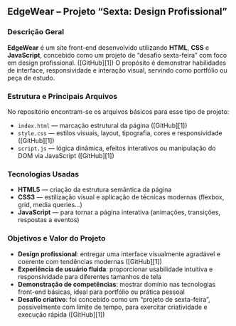 ## EdgeWear – Projeto “Sexta: Design Profissional”

### Descrição Geral

**EdgeWear** é um site front-end desenvolvido utilizando **HTML**, **CSS** e **JavaScript**, concebido como um projeto de “desafio sexta-feira” com foco em design profissional. ([GitHub][1])
O propósito é demonstrar habilidades de interface, responsividade e interação visual, servindo como portfólio ou peça de estudo.

### Estrutura e Principais Arquivos

No repositório encontram-se os arquivos básicos para esse tipo de projeto:

* `index.html` — marcação estrutural da página ([GitHub][1])
* `style.css` — estilos visuais, layout, tipografia, cores e responsividade ([GitHub][1])
* `script.js` — lógica dinâmica, efeitos interativos ou manipulação do DOM via JavaScript ([GitHub][1])

### Tecnologias Usadas

* **HTML5** — criação da estrutura semântica da página
* **CSS3** — estilização visual e aplicação de técnicas modernas (flexbox, grid, media queries…)
* **JavaScript** — para tornar a página interativa (animações, transições, respostas a eventos)

### Objetivos e Valor do Projeto

* **Design profissional**: entregar uma interface visualmente agradável e coerente com tendências modernas ([GitHub][1])
* **Experiência de usuário fluida**: proporcionar usabilidade intuitiva e responsividade para diferentes tamanhos de tela
* **Demonstração de competências**: mostrar domínio nas tecnologias front-end básicas, ideal para portfólio ou prática pessoal
* **Desafio criativo**: foi concebido como um “projeto de sexta-feira”, possivelmente com limite de tempo, para exercitar criatividade e execução rápida ([GitHub][1])

